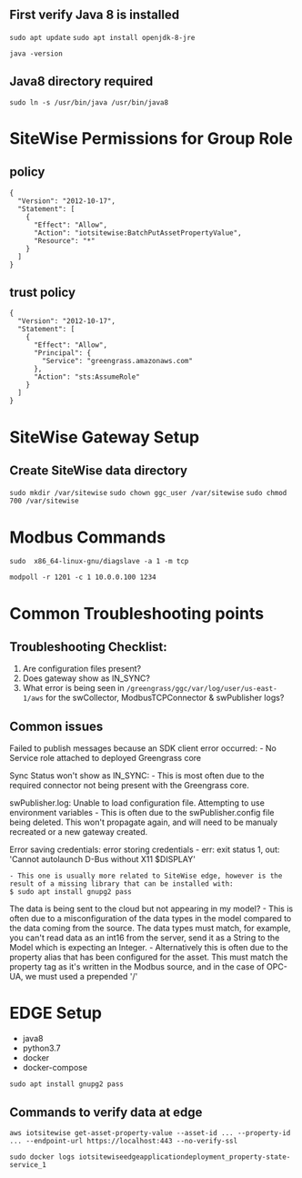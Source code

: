 ## First verify Java 8 is installed

`sudo apt update`
`sudo apt install openjdk-8-jre`

`java -version`

## Java8 directory required

`sudo ln -s /usr/bin/java /usr/bin/java8`

# SiteWise Permissions for Group Role 

## policy

```
{
  "Version": "2012-10-17",
  "Statement": [
    {
      "Effect": "Allow",
      "Action": "iotsitewise:BatchPutAssetPropertyValue",
      "Resource": "*"
    }
  ]
}
```

## trust policy

```
{
  "Version": "2012-10-17",
  "Statement": [
    {
      "Effect": "Allow",
      "Principal": {
        "Service": "greengrass.amazonaws.com"
      },
      "Action": "sts:AssumeRole"
    }
  ]
}
```
# SiteWise Gateway Setup 


## Create SiteWise data directory

`sudo mkdir /var/sitewise` 
`sudo chown ggc_user /var/sitewise`
`sudo chmod 700 /var/sitewise`


# Modbus Commands 

`sudo  x86_64-linux-gnu/diagslave -a 1 -m tcp`


`modpoll -r 1201 -c 1 10.0.0.100 1234`

# Common Troubleshooting points 

## Troubleshooting Checklist:

1. Are configuration files present?
2. Does gateway show as IN_SYNC?
3. What error is being seen in  `/greengrass/ggc/var/log/user/us-east-1/aws` for the swCollector, ModbusTCPConnector & swPublisher logs?

## Common issues

Failed to publish messages because an SDK client error occurred: 
    - No Service role attached to deployed Greengrass core

Sync Status won't show as IN_SYNC:
    - This is most often due to the required connector not being present with the Greengrass core.

swPublisher.log: Unable to load configuration file. Attempting to use environment variables
    - This is often due to the swPublisher.config file being deleted. This won't propagate again, and will need to be manualy recreated or a new gateway created.

Error saving credentials: error storing credentials - err: exit status 1, out: 'Cannot autolaunch D-Bus without X11 $DISPLAY'

    - This one is usually more related to SiteWise edge, however is the result of a missing library that can be installed with:
    $ sudo apt install gnupg2 pass

The data is being sent to the cloud but not appearing in my model?
    - This is often due to a misconfiguration of the data types in the model compared to the data coming from the source. The data types must match, for example, you can't read data as an int16 from the server, send it as a String to the Model which is expecting an Integer.
    - Alternatively this is often due to the property alias that has been configured for the asset. This must match the property tag as it's written in the Modbus source, and in the case of OPC-UA, we must used a prepended '/'


# EDGE Setup 

  - java8
  - python3.7
  - docker
  - docker-compose

  `sudo apt install gnupg2 pass`

## Commands to verify data at edge

  `aws iotsitewise get-asset-property-value --asset-id ... --property-id ... --endpoint-url https://localhost:443 --no-verify-ssl`

  `sudo docker logs iotsitewiseedgeapplicationdeployment_property-state-service_1`
